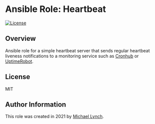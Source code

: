 # Ansible Role: Heartbeat

[![License](http://img.shields.io/:license-mit-blue.svg?style=flat-square)](LICENSE)

## Overview

Ansible role for a simple heartbeat server that sends regular heartbeat liveness notifications to a monitoring service such as [Cronhub](https://cronhub.io) or [UptimeRobot](https://uptimerobot.com).

## License

MIT

## Author Information

This role was created in 2021 by [Michael Lynch](http://mtlynch.io).
